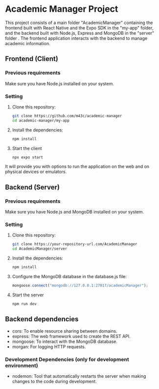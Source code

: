 # Academic Manager Project

This project consists of a main folder "AcademicManager" containing the frontend built with React Native and the Expo SDK in the "my-app" folder, and the backend built with Node.js, Express and MongoDB in the "server" folder . The frontend application interacts with the backend to manage academic information.

## Frontend (Client)

### Previous requirements
Make sure you have Node.js installed on your system.

### Setting

1. Clone this repository:
    ```bash
    git clone https://github.com/m43c/academic-manager
    cd academic-manager/my-app
    ```
   
2. Install the dependencies:
     ```bash
     npm install
     ```

3. Start the client
     ```bash
     npx expo start
     ```
    
It will provide you with options to run the application on the web and on physical devices or emulators.

## Backend (Server)

### Previous requirements

Make sure you have Node.js and MongoDB installed on your system.

### Setting

1. Clone this repository:
     ```bash
     git clone https://your-repository-url.com/AcademicManager
     cd AcademicManager/server
     ```
    
2. Install the dependencies:
     ```bash
     npm install
     ```
    
3. Configure the MongoDB database in the database.js file:
     ```javascript
     mongoose.connect("mongodb://127.0.0.1:27017/academicManager");
     ```
    
4. Start the server
     ```bash
     npm run dev
     ```
    
## Backend dependencies

- cors: To enable resource sharing between domains.
- express: The web framework used to create the REST API.
- mongoose: To interact with the MongoDB database.
- morgan: For logging HTTP requests.

### Development Dependencies (only for development environment)

- nodemon: Tool that automatically restarts the server when making changes to the code during development.
